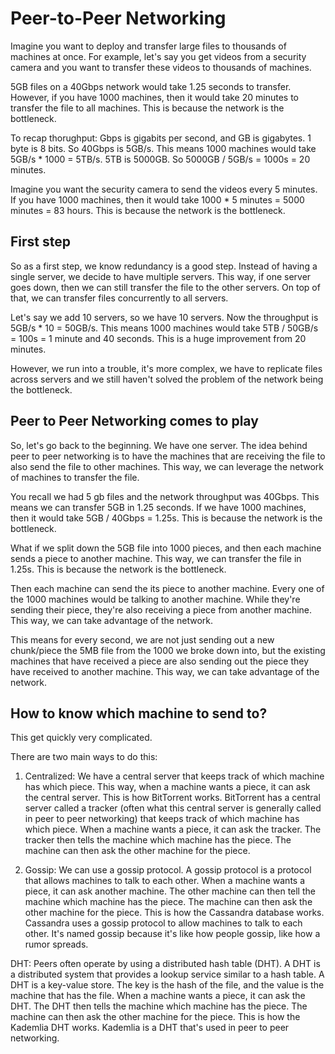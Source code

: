 # Peer-to-Peer Networking

Imagine you want to deploy and transfer large files to thousands of machines at once. For example, let's say you get videos from a security camera and you want to transfer these videos to thousands of machines.

5GB files on a 40Gbps network would take 1.25 seconds to transfer. However, if you have 1000 machines, then it would take 20 minutes to transfer the file to all machines. This is because the network is the bottleneck.

To recap thorughput: Gbps is gigabits per second, and GB is gigabytes. 1 byte is 8 bits. So 40Gbps is 5GB/s. This means 1000 machines would take 5GB/s \* 1000 = 5TB/s. 5TB is 5000GB. So 5000GB / 5GB/s = 1000s = 20 minutes.

Imagine you want the security camera to send the videos every 5 minutes. If you have 1000 machines, then it would take 1000 \* 5 minutes = 5000 minutes = 83 hours. This is because the network is the bottleneck.

## First step

So as a first step, we know redundancy is a good step. Instead of having a single server, we decide to have multiple servers. This way, if one server goes down, then we can still transfer the file to the other servers. On top of that, we can transfer files concurrently to all servers.

Let's say we add 10 servers, so we have 10 servers. Now the throughput is 5GB/s \* 10 = 50GB/s. This means 1000 machines would take 5TB / 50GB/s = 100s = 1 minute and 40 seconds. This is a huge improvement from 20 minutes.

However, we run into a trouble, it's more complex, we have to replicate files across servers and we still haven't solved the problem of the network being the bottleneck.

## Peer to Peer Networking comes to play

So, let's go back to the beginning. We have one server. The idea behind peer to peer networking is to have the machines that are receiving the file to also send the file to other machines. This way, we can leverage the network of machines to transfer the file.

You recall we had 5 gb files and the network throughput was 40Gbps. This means we can transfer 5GB in 1.25 seconds. If we have 1000 machines, then it would take 5GB / 40Gbps = 1.25s. This is because the network is the bottleneck.

What if we split down the 5GB file into 1000 pieces, and then each machine sends a piece to another machine. This way, we can transfer the file in 1.25s. This is because the network is the bottleneck.

Then each machine can send the its piece to another machine. Every one of the 1000 machines would be talking to another machine. While they're sending their piece, they're also receiving a piece from another machine. This way, we can take advantage of the network.

This means for every second, we are not just sending out a new chunk/piece the 5MB file from the 1000 we broke down into, but the existing machines that have received a piece are also sending out the piece they have received to another machine. This way, we can take advantage of the network.

## How to know which machine to send to?

This get quickly very complicated.

There are two main ways to do this:

1. Centralized: We have a central server that keeps track of which machine has which piece. This way, when a machine wants a piece, it can ask the central server. This is how BitTorrent works. BitTorrent has a central server called a tracker (often what this central server is generally called in peer to peer networking) that keeps track of which machine has which piece. When a machine wants a piece, it can ask the tracker. The tracker then tells the machine which machine has the piece. The machine can then ask the other machine for the piece.

2. Gossip: We can use a gossip protocol. A gossip protocol is a protocol that allows machines to talk to each other. When a machine wants a piece, it can ask another machine. The other machine can then tell the machine which machine has the piece. The machine can then ask the other machine for the piece. This is how the Cassandra database works. Cassandra uses a gossip protocol to allow machines to talk to each other. It's named gossip because it's like how people gossip, like how a rumor spreads.

DHT: Peers often operate by using a distributed hash table (DHT). A DHT is a distributed system that provides a lookup service similar to a hash table. A DHT is a key-value store. The key is the hash of the file, and the value is the machine that has the file. When a machine wants a piece, it can ask the DHT. The DHT then tells the machine which machine has the piece. The machine can then ask the other machine for the piece. This is how the Kademlia DHT works. Kademlia is a DHT that's used in peer to peer networking.

